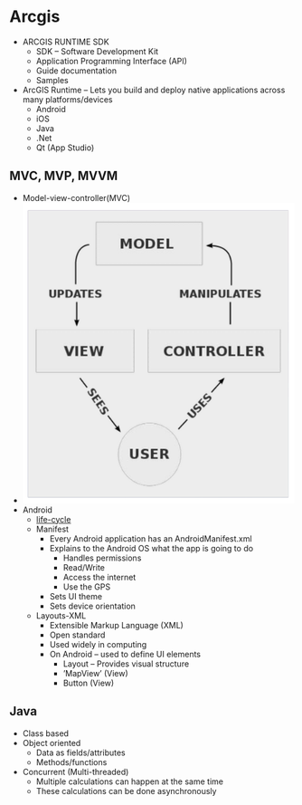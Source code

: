 # Arcgis
- ARCGIS RUNTIME SDK
  - SDK – Software Development Kit
  - Application Programming Interface (API)
  - Guide documentation
  - Samples
- ArcGIS Runtime – Lets you build and deploy native applications across many platforms/devices
  - Android
  - iOS
  - Java
  - .Net
  - Qt (App Studio)


## MVC, MVP, MVVM
- Model-view-controller(MVC)
- ![the MVC](https://raw.githubusercontent.com/wsqstar/geos-img/main/Screenshot%202022-11-22%20at%2014.35.14.png)
- Android
  - [life-cycle](https://developer.android.com/guide/components/activities/activity-lifecycle)
  - Manifest
    - Every Android application has an AndroidManifest.xml
    - Explains to the Android OS what the app is going to do
      - Handles permissions
      - Read/Write
      - Access the internet
      - Use the GPS
    - Sets UI theme
    - Sets device orientation
  - Layouts-XML
    - Extensible Markup Language (XML)
    - Open standard
    - Used widely in computing
    - On Android – used to define UI elements
      - Layout – Provides visual structure
      - ’MapView’ (View)
      - Button (View)

## Java
- Class based
- Object oriented
  - Data as fields/attributes
  - Methods/functions
- Concurrent (Multi-threaded)
  - Multiple calculations can happen at the same time
  - These calculations can be done asynchronously